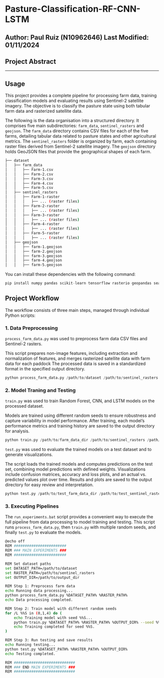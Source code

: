# Pasture-Classification-RF-CNN-LSTM

Author: Paul Ruiz (N10962646) Last Modified: 01/11/2024
--------------

## Project Abstract


--------------

## Usage

This project provides a complete pipeline for processing farm data, training classification models and evaluating results using Sentinel-2 satellite imagery. The objective is to classify the pasture state using both tabular farm data and rasterized satellite data.

The following is the data organisation into a structured directory. It comprises five main subdirectories: `farm_data`, `sentinel_rasters` and `geojson`. The `farm_data` directory contains CSV files for each of the five farms, detailing tabular data related to pasture states and other agricultural metrics. The `sentinel_rasters` folder is organized by farm, each containing raster files derived from Sentinel-2 satellite imagery. The `geojson` directory holds GeoJSON files that provide the geographical shapes of each farm. 

```bash
├── dataset
│   ├── farm_data
│   │   ├── Farm-1.csv
│   │   ├── Farm-2.csv
│   │   ├── Farm-3.csv
│   │   ├── Farm-4.csv
│   │   ├── Farm-5.csv
│   ├── sentinel_rasters
│   │   ├── Farm-1-raster
│   │   │   ├── ... (raster files)
│   │   ├── Farm-2-raster
│   │   │   ├── ... (raster files)
│   │   ├── Farm-3-raster
│   │   │   ├── ... (raster files)
│   │   ├── Farm-4-raster
│   │   │   ├── ... (raster files)
│   │   ├── Farm-5-raster
│   │   │   ├── ... (raster files)
│   ├── geojson
│   │   ├── farm-1.geojson
│   │   ├── farm-2.geojson
│   │   ├── farm-3.geojson
│   │   ├── farm-4.geojson
│   │   ├── farm-5.geojson
```


You can install these dependencies with the following command:

```python
pip install numpy pandas scikit-learn tensorflow rasterio geopandas seaborn matplotlib
```

## Project Workflow

The workflow consists of three main steps, managed through individual Python scripts:

### 1. Data Preprocessing <br/>

`process_farm_data.py` was used to preprocess farm data CSV files and Sentinel-2 rasters.

This script prepares non-image features, including extraction and normalization of features, and merges rasterized satellite data with farm data for each paddock The processed data is saved in a standardized format in the specified output directory.

```python
python process_farm_data.py /path/to/dataset /path/to/sentinel_rasters
```

### 2. Model Traning and Testing <br/>

`train.py` was used to train Random Forest, CNN, and LSTM models on the processed dataset.

Models are trained using different random seeds to ensure robustness and capture variability in model performance. After training, each model’s performance metrics and training history are saved to the output directory for analysis.


```python
python train.py /path/to/farm_data_dir /path/to/sentinel_rasters /path/to/output_dir --seed <SEED_VALUE>
```

`test.py` was used to evaluate the trained models on a test dataset and to generate visualizations.

The script loads the trained models and computes predictions on the test set, combining model predictions with defined weights. Visualizations include confusion matrices, accuracy and loss plots, and an actual vs. predicted values plot over time. Results and plots are saved to the output directory for easy review and interpretation. 

```python
python test.py /path/to/test_farm_data_dir /path/to/test_sentinel_rasters /path/to/output_dir
```

### 3. Executing Pipelines <br/>

The `run_experiments.bat` script provides a convenient way to execute the full pipeline from data processing to model training and testing. This script runs `process_farm_data.py`, then `train.py` with multiple random seeds, and finally `test.py` to evaluate the models.

```bash
@echo off
REM ########################
REM ### MAIN EXPERIMENTS ###
REM ########################

REM Set dataset paths
set DATASET_PATH=/path/to/dataset
set RASTER_PATH=/path/to/sentinel_rasters
set OUTPUT_DIR=/path/to/output_dir

REM Step 1: Preprocess farm data
echo Running data processing...
python process_farm_data.py %DATASET_PATH% %RASTER_PATH%
echo Data processing completed.

REM Step 2: Train model with different random seeds
for /L %%S in (0,1,4) do (
    echo Training model with seed %%S...
    python train.py %DATASET_PATH% %RASTER_PATH% %OUTPUT_DIR% --seed %%S
    echo Training completed for seed %%S.
)

REM Step 3: Run testing and save results
echo Running testing...
python test.py %DATASET_PATH% %RASTER_PATH% %OUTPUT_DIR%
echo Testing completed.

REM ############################
REM ### END MAIN EXPERIMENTS ###
REM ############################
```




